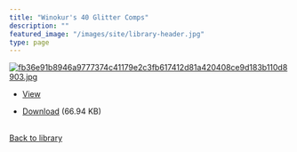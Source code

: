 ```yaml
---
title: "Winokur's 40 Glitter Comps"
description: ""
featured_image: "/images/site/library-header.jpg"
type: page
---
```


<a href="https://drive.google.com/uc?export=view&id=1VO7H-txBd9GSEbnA_TDDNdT4YzVIupou" target="_blank">![fb36e91b8946a9777374c41179e2c3fb617412d81a420408ce9d183b110d8903.jpg](/images/library/fb36e91b8946a9777374c41179e2c3fb617412d81a420408ce9d183b110d8903.jpg)</a>
* <a href="https://drive.google.com/uc?export=view&id=1VO7H-txBd9GSEbnA_TDDNdT4YzVIupou" target="_blank">View</a>

* [Download](https://drive.google.com/uc?export=download&id=1VO7H-txBd9GSEbnA_TDDNdT4YzVIupou) (66.94 KB)

<br />[Back to library](/library/)
